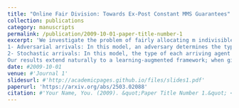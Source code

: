 ```yaml
---
title: "Online Fair Division: Towards Ex-Post Constant MMS Guarantees"
collection: publications
category: manuscripts
permalink: /publication/2009-10-01-paper-title-number-1
excerpt: 'We investigate the problem of fairly allocating m indivisible items among n sequentially arriving agents with additive valuations, under the sought-after fairness notion of maximin share (MMS). We first observe a strong impossibility: without appropriate knowledge about the valuation functions of the incoming agents, no online algorithm can ensure any non-trivial MMS approximation, even when there are only two agents. Motivated by this impossibility, we introduce OnlineKTypeFD (online k-type fair division), a model that balances theoretical tractability with real-world applicability. In this model, each arriving agent belongs to one of k types, with all agents of a given type sharing the same known valuation function. We do not constrain k to be a constant. Upon arrival, an agent reveals her type, receives an irrevocable allocation, and departs. We study the ex-post MMS guarantees of online algorithms under two arrival models: 
1- Adversarial arrivals: In this model, an adversary determines the type of each arriving agent. We design a 1k-MMS competitive algorithm and complement it with a lower bound, ruling out any Ω(1k√)-MMS-competitive algorithm, even for binary valuations. 
2- Stochastic arrivals: In this model, the type of each arriving agent is independently drawn from an underlying, possibly unknown distribution. Unlike the adversarial setting where the dependence on k is unavoidable, we surprisingly show that in the stochastic setting, an asymptotic, arbitrarily close-to-12-MMS competitive guarantee is achievable under mild distributional assumptions. 
Our results extend naturally to a learning-augmented framework; when given access to predictions about valuation functions, we show that the competitive ratios of our algorithms degrade gracefully with multiplicative prediction errors.'
date: #2009-10-01
venue: #'Journal 1'
slidesurl: #'http://academicpages.github.io/files/slides1.pdf'
paperurl: 'https://arxiv.org/abs/2503.02088'
citation: #'Your Name, You. (2009). &quot;Paper Title Number 1.&quot; <i>Journal 1</i>. 1(1).'
---
```

<!-- 
The contents above will be part of a list of publications, if the user clicks the link for the publication than the contents of section will be rendered as a full page, allowing you to provide more information about the paper for the reader. When publications are displayed as a single page, the contents of the above "citation" field will automatically be included below this section in a smaller font. -->